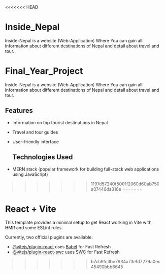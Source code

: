<<<<<<< HEAD
# Inside_Nepal
Inside-Nepal is a website (Web-Application) Where You can gain all information about different destinations of Nepal and detail about travel and tour. 

# Final_Year_Project
Inside-Nepal is a website (Web-Application) Where You can gain all information about different destinations of Nepal and detail about travel and tour. 

## Features
- Information on top tourist destinations in Nepal
- Travel and tour guides
- User-friendly interface

  ## Technologies Used
- MERN stack (popular framework for building full-stack web applications using JavaScript)
>>>>>>> 1197d57240f5001f2060d60ab750a07446da816e
=======
# React + Vite

This template provides a minimal setup to get React working in Vite with HMR and some ESLint rules.

Currently, two official plugins are available:

- [@vitejs/plugin-react](https://github.com/vitejs/vite-plugin-react/blob/main/packages/plugin-react/README.md) uses [Babel](https://babeljs.io/) for Fast Refresh
- [@vitejs/plugin-react-swc](https://github.com/vitejs/vite-plugin-react-swc) uses [SWC](https://swc.rs/) for Fast Refresh
>>>>>>> b7cb9fc3be7934a73e1d7279a0ec45490bbb6645
